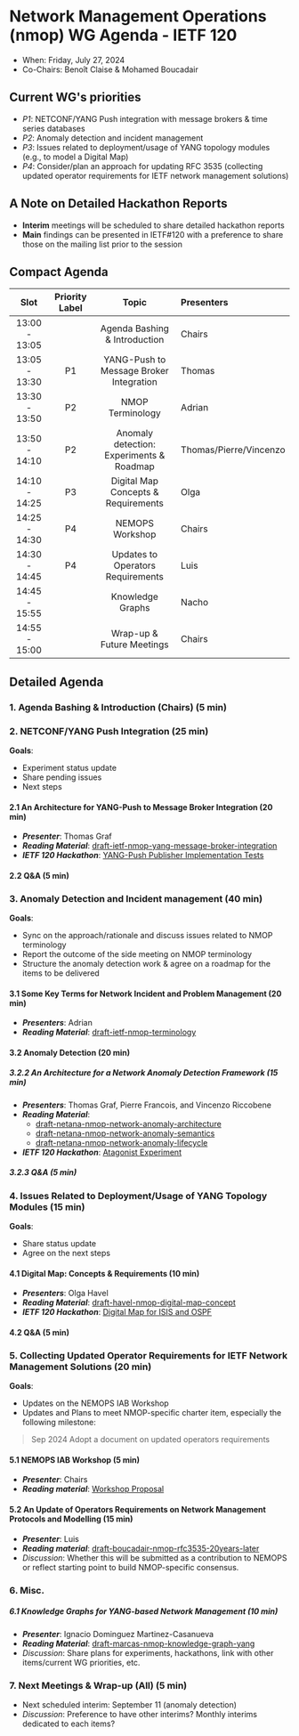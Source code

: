 # Network Management Operations (nmop) WG Agenda - IETF 120

* When: Friday, July 27, 2024
* Co-Chairs: Benoît Claise & Mohamed Boucadair

## Current WG's priorities

* *P1*: NETCONF/YANG Push integration with message brokers & time series databases
* *P2*: Anomaly detection and incident management
* *P3*: Issues related to deployment/usage of YANG topology modules (e.g., to model a Digital Map)
* *P4*: Consider/plan an approach for updating RFC 3535 (collecting updated operator requirements for IETF network management solutions)

## A Note on Detailed Hackathon Reports

* **Interim** meetings will be scheduled to share detailed hackathon reports
* **Main** findings can be presented in IETF#120 with a preference to share those on the mailing list prior to the session

## Compact Agenda

| Slot          | Priority Label |Topic                                    | Presenters |
|:-------------:|:--------------:|:---------------------------------------:|:-----------|
| 13:00 - 13:05 |                | Agenda Bashing & Introduction           | Chairs     |
| 13:05 - 13:30 |P1              | YANG-Push to Message Broker Integration | Thomas     |
| 13:30 - 13:50 |P2              | NMOP Terminology                        | Adrian     |
| 13:50 - 14:10 |P2              | Anomaly detection: Experiments & Roadmap| Thomas/Pierre/Vincenzo |
| 14:10 - 14:25 |P3              | Digital Map Concepts & Requirements     | Olga       |
| 14:25 - 14:30 |P4              | NEMOPS Workshop                         | Chairs     |
| 14:30 - 14:45 |P4              | Updates to Operators Requirements       | Luis       |
| 14:45 - 15:55 |                | Knowledge Graphs                        |  Nacho     |
| 14:55 - 15:00 |                | Wrap-up & Future Meetings               |  Chairs    |

## Detailed Agenda

### 1. Agenda Bashing & Introduction (Chairs) (5 min)
   
### 2. NETCONF/YANG Push Integration (25 min)

**Goals**: 
* Experiment status update
* Share pending issues
* Next steps

#### 2.1 An Architecture for YANG-Push to Message Broker Integration (20 min)

 * ***Presenter***: Thomas Graf
 * ***Reading Material***: [draft-ietf-nmop-yang-message-broker-integration](https://datatracker.ietf.org/doc/draft-ietf-nmop-yang-message-broker-integration/)
 * ***IETF 120 Hackathon***: [YANG-Push Publisher Implementation Tests](https://github.com/network-analytics/ietf-network-analytics-document-status/tree/main/120/Hackathon)

#### 2.2 Q&A (5 min)

### 3. Anomaly Detection and Incident management (40 min)

**Goals**: 
* Sync on the approach/rationale and discuss issues related to NMOP terminology
* Report the outcome of the side meeting on NMOP terminology
* Structure the anomaly detection work & agree on a roadmap for the items to be delivered

#### 3.1 Some Key Terms for Network Incident and Problem Management (20 min)

 * ***Presenters***: Adrian
 * ***Reading Material***: [draft-ietf-nmop-terminology](https://datatracker.ietf.org/doc/draft-ietf-nmop-terminology/)

#### 3.2 Anomaly Detection (20 min)

##### 3.2.2 An Architecture for a Network Anomaly Detection Framework (15 min)

 * ***Presenters***: Thomas Graf, Pierre Francois, and Vincenzo Riccobene
 * ***Reading Material***:
    + [draft-netana-nmop-network-anomaly-architecture](https://datatracker.ietf.org/doc/draft-netana-nmop-network-anomaly-architecture/)
    + [draft-netana-nmop-network-anomaly-semantics](https://datatracker.ietf.org/doc/draft-netana-nmop-network-anomaly-semantics/)
    + [draft-netana-nmop-network-anomaly-lifecycle](https://datatracker.ietf.org/doc/draft-netana-nmop-network-anomaly-lifecycle/)
 * ***IETF 120 Hackathon***: [Atagonist Experiment](https://github.com/vriccobene/antagonist)

##### 3.2.3 Q&A (5 min)

### 4. Issues Related to Deployment/Usage of YANG Topology Modules (15 min)

**Goals**: 
* Share status update
* Agree on the next steps

#### 4.1 Digital Map: Concepts & Requirements (10 min)

 * ***Presenters***: Olga Havel
 * ***Reading Material***: [draft-havel-nmop-digital-map-concept](https://datatracker.ietf.org/doc/draft-havel-nmop-digital-map-concept/)
 * ***IETF 120 Hackathon***: [Digital Map for ISIS and OSPF](https://wiki.ietf.org/en/meeting/120/hackathon#digital-map-for-isis-and-ospf)

#### 4.2 Q&A (5 min)

### 5. Collecting Updated Operator Requirements for IETF Network Management Solutions (20 min)

**Goals**: 

* Updates on the NEMOPS IAB Workshop
* Updates and Plans to meet NMOP-specific charter item, especially the following milestone:

>Sep 2024	Adopt a document on updated operators requirements

#### 5.1 NEMOPS IAB Workshop (5 min)

   - ***Presenter***: Chairs
   - ***Reading material***: [Workshop Proposal](https://datatracker.ietf.org/group/nemopsws/about/)

#### 5.2 An Update of Operators Requirements on Network Management Protocols and Modelling (15 min)

   - ***Presenter***: Luis
   - ***Reading material***: [draft-boucadair-nmop-rfc3535-20years-later](https://datatracker.ietf.org/doc/draft-boucadair-nmop-rfc3535-20years-later/)
   - _Discussion_: Whether this will be submitted as a contribution to NEMOPS or reflect starting point to build NMOP-specific consensus.

### 6. Misc.

##### 6.1 Knowledge Graphs for YANG-based Network Management (10 min)

 * ***Presenter***: Ignacio Dominguez Martinez-Casanueva
 * ***Reading Material***: [draft-marcas-nmop-knowledge-graph-yang](https://datatracker.ietf.org/doc/draft-marcas-nmop-knowledge-graph-yang/)
 * _Discussion_: Share plans for experiments, hackathons, link with other items/current WG priorities, etc.

### 7. Next Meetings & Wrap-up (All) (5 min)

 * Next scheduled interim: September 11 (anomaly detection)
 * _Discussion_: Preference to have other interims? Monthly interims dedicated to each items?
